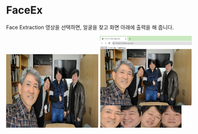 # FaceEx
Face Extraction
영상을 선택하면,
얼굴을 찾고 화면 아래에 출력을 해 줍니다.

<img src="https://github.com/jcshim/FaceEx/blob/main/test1.png" width="250" height="200"/>
<img src="https://github.com/jcshim/FaceEx/blob/main/res.jpg" width="250" height="250"/>
